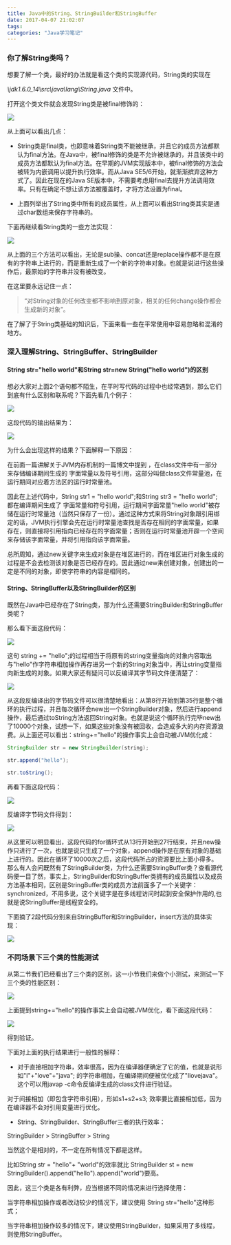 ```yaml
---
title: Java中的String、StringBuilder和StringBuffer
date: 2017-04-07 21:02:07
tags:
categories: "Java学习笔记"
---
```


### 你了解String类吗？

想要了解一个类，最好的办法就是看这个类的实现源代码，String类的实现在

_\jdk1.6.0_14\src\java\lang\String.java_ 文件中。

打开这个类文件就会发现String类是被final修饰的：

![](/images/categories/java/014/01.png)

从上面可以看出几点：

  * String类是final类，也即意味着String类不能被继承，并且它的成员方法都默认为final方法。在Java中，被final修饰的类是不允许被继承的，并且该类中的成员方法都默认为final方法。在早期的JVM实现版本中，被final修饰的方法会被转为内嵌调用以提升执行效率。而从Java SE5/6开始，就渐渐摈弃这种方式了。因此在现在的Java SE版本中，不需要考虑用final去提升方法调用效率。只有在确定不想让该方法被覆盖时，才将方法设置为final。

  * 上面列举出了String类中所有的成员属性，从上面可以看出String类其实是通过char数组来保存字符串的。

<!--more-->

下面再继续看String类的一些方法实现：

![](/images/categories/java/014/02.png)

从上面的三个方法可以看出，无论是sub操、concat还是replace操作都不是在原有的字符串上进行的，而是重新生成了一个新的字符串对象。也就是说进行这些操作后，最原始的字符串并没有被改变。

在这里要永远记住一点：

>“对String对象的任何改变都不影响到原对象，相关的任何change操作都会生成新的对象”。

在了解了于String类基础的知识后，下面来看一些在平常使用中容易忽略和混淆的地方。

### 深入理解String、StringBuffer、StringBuilder

#### String str="hello world"和String str=new String("hello world")的区别

想必大家对上面2个语句都不陌生，在平时写代码的过程中也经常遇到，那么它们到底有什么区别和联系呢？下面先看几个例子：

![](/images/categories/java/014/03.png)

这段代码的输出结果为：

![](/images/categories/java/014/04.png)

为什么会出现这样的结果？下面解释一下原因：

在前面一篇讲解关于JVM内存机制的一篇博文中提到 ，在class文件中有一部分 来存储编译期间生成的 字面常量以及符号引用，这部分叫做class文件常量池，在运行期间对应着方法区的运行时常量池。

因此在上述代码中，String str1 = "hello world";和String str3 = "hello world"; 都在编译期间生成了 字面常量和符号引用，运行期间字面常量"hello world"被存储在运行时常量池（当然只保存了一份）。通过这种方式来将String对象跟引用绑定的话，JVM执行引擎会先在运行时常量池查找是否存在相同的字面常量，如果存在，则直接将引用指向已经存在的字面常量；否则在运行时常量池开辟一个空间来存储该字面常量，并将引用指向该字面常量。

总所周知，通过new关键字来生成对象是在堆区进行的，而在堆区进行对象生成的过程是不会去检测该对象是否已经存在的。因此通过new来创建对象，创建出的一定是不同的对象，即使字符串的内容是相同的。

#### String、StringBuffer以及StringBuilder的区别

既然在Java中已经存在了String类，那为什么还需要StringBuilder和StringBuffer类呢？

那么看下面这段代码：

![](/images/categories/java/014/05.png)

这句 string += "hello";的过程相当于将原有的string变量指向的对象内容取出与"hello"作字符串相加操作再存进另一个新的String对象当中，再让string变量指向新生成的对象。如果大家还有疑问可以反编译其字节码文件便清楚了：

![](/images/categories/java/014/06.jpg)

从这段反编译出的字节码文件可以很清楚地看出：从第8行开始到第35行是整个循环的执行过程，并且每次循环会new出一个StringBuilder对象，然后进行append操作，最后通过toString方法返回String对象。也就是说这个循环执行完毕new出了10000个对象，试想一下，如果这些对象没有被回收，会造成多大的内存资源浪费。从上面还可以看出：string+="hello"的操作事实上会自动被JVM优化成：

```java
StringBuilder str = new StringBuilder(string);

str.append("hello");

str.toString();
```

再看下面这段代码：

![](/images/categories/java/014/07.png)

反编译字节码文件得到：

![](/images/categories/java/014/08.jpg)

从这里可以明显看出，这段代码的for循环式从13行开始到27行结束，并且new操作只进行了一次，也就是说只生成了一个对象，append操作是在原有对象的基础上进行的。因此在循环了10000次之后，这段代码所占的资源要比上面小得多。
那么有人会问既然有了StringBuilder类，为什么还需要StringBuffer类？查看源代码便一目了然，事实上，StringBuilder和StringBuffer类拥有的成员属性以及成员方法基本相同，区别是StringBuffer类的成员方法前面多了一个关键字：synchronized，不用多说，这个关键字是在多线程访问时起到安全保护作用的,也就是说StringBuffer是线程安全的。

下面摘了2段代码分别来自StringBuffer和StringBuilder，insert方法的具体实现：

![](/images/categories/java/014/09.png)

### 不同场景下三个类的性能测试

从第二节我们已经看出了三个类的区别，这一小节我们来做个小测试，来测试一下三个类的性能区别：

![](/images/categories/java/014/10.png)

上面提到string+="hello"的操作事实上会自动被JVM优化，看下面这段代码：

![](/images/categories/java/014/11.png)

得到验证。

下面对上面的执行结果进行一般性的解释：

  * 对于直接相加字符串，效率很高，因为在编译器便确定了它的值，也就是说形如"I"+"love"+"java"; 的字符串相加，在编译期间便被优化成了"Ilovejava"。这个可以用javap -c命令反编译生成的class文件进行验证。

  对于间接相加（即包含字符串引用），形如s1+s2+s3; 效率要比直接相加低，因为在编译器不会对引用变量进行优化。

  * String、StringBuilder、StringBuffer三者的执行效率：

  StringBuilder > StringBuffer > String

  当然这个是相对的，不一定在所有情况下都是这样。

  比如String str = "hello"+ "world"的效率就比 StringBuilder st  = new StringBuilder().append("hello").append("world")要高。

因此，这三个类是各有利弊，应当根据不同的情况来进行选择使用：

当字符串相加操作或者改动较少的情况下，建议使用 String str="hello"这种形式；

当字符串相加操作较多的情况下，建议使用StringBuilder，如果采用了多线程，则使用StringBuffer。
